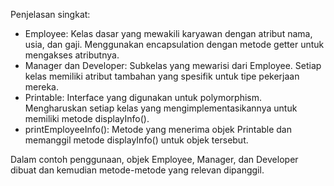 Penjelasan singkat:

* Employee: Kelas dasar yang mewakili karyawan dengan atribut nama, usia, dan gaji. Menggunakan encapsulation dengan metode getter untuk mengakses atributnya.
* Manager dan Developer: Subkelas yang mewarisi dari Employee. Setiap kelas memiliki atribut tambahan yang spesifik untuk tipe pekerjaan mereka.
* Printable: Interface yang digunakan untuk polymorphism. Mengharuskan setiap kelas yang mengimplementasikannya untuk memiliki metode displayInfo().
* printEmployeeInfo(): Metode yang menerima objek Printable dan memanggil metode displayInfo() untuk objek tersebut.

Dalam contoh penggunaan, objek Employee, Manager, dan Developer dibuat dan kemudian metode-metode yang relevan dipanggil.